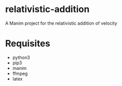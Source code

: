# relativistic-addition
A Manim project for the relativistic addition of velocity

# Requisites
- python3
- pip3
- manim
- ffmpeg
- latex
